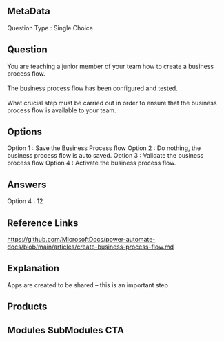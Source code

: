 ## MetaData
Question Type : Single Choice

## Question
You are teaching a junior member of your team how to create a business process flow.<br><br>The business process flow has been configured and tested.<br><br>What crucial step must be carried out in order to ensure that the business process flow is available to your team. 

## Options
Option 1 : Save the Business Process flow 
Option 2 : Do nothing, the business process flow is auto saved. 
Option 3 : Validate the business process flow 
Option 4 : Activate the business process flow. 

## Answers
Option 4 : 12

## Reference Links
https://github.com/MicrosoftDocs/power-automate-docs/blob/main/articles/create-business-process-flow.md

## Explanation
Apps are created to be shared – this is an important step 

## Products 


## Modules SubModules CTA 

